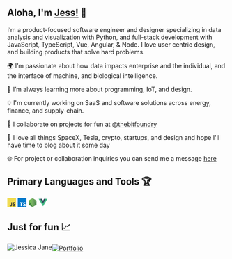 ## Aloha, I'm <a href="https://www.jessicajane.org"> Jess!</a> :pineapple:

I’m a product-focused software engineer and designer specializing in data analysis and visualization with Python, and full-stack development with JavaScript, TypeScript, Vue, Angular, & Node. I love user centric design, and building products that solve hard problems.

:earth_africa: I’m passionate about how data impacts enterprise and the individual, and the interface of machine, and biological intelligence.

:hatched_chick: I’m always learning more about programming, IoT, and design.

:bulb: I'm currently working on SaaS and software solutions across energy, finance, and supply-chain.

:briefcase: I collaborate on projects for fun at <a href="https://www.thebitfoundry.net">@thebitfoundry</a>

:rocket: I love all things SpaceX, Tesla, crypto, startups, and design and hope I'll have time to blog about it some day

:globe_with_meridians: For project or collaboration inquiries you can send me a message <a href="mailto:hey@jessicajane.org" target="_blank"> here</a>

## Primary Languages and Tools :trophy:

<p><img height="20" src="https://raw.githubusercontent.com/SciFae/image-data/master/javascript.png" style="max-width:100%;">
<a target="_blank" rel="noopener noreferrer"> <img height="20" src="https://raw.githubusercontent.com/SciFae/image-data/master/typescript.png" style="max-width:100%;"></a><a target="_blank" rel="noopener noreferrer"> <img height="20" src="https://raw.githubusercontent.com/SciFae/image-data/master/nodejs.png" style="max-width:100%;"></a> <img height="20" src="https://raw.githubusercontent.com/SciFae/image-data/master/vue.png" style="max-width:100%;"></a><a target="_blank" rel="noopener noreferrer"></p>

## Just for fun :chart_with_upwards_trend:

<!-- [![Jess's GitHub stats](https://github-readme-stats.vercel.app/api?username=scifae)](https://github.com/scifae/github-readme-stats) -->
<img align="left" src="https://github-readme-stats.vercel.app/api/top-langs/?username=scifae&layout=compact&theme=dark" alt="Jessica Jane"/> 

<a target="_blank" href="https://scifae.github.io"><img align="center" src="https://github-readme-stats.vercel.app/api/pin/?username=scifae&repo=scifae.github.io&theme=dark" alt="Portfolio"></a>
